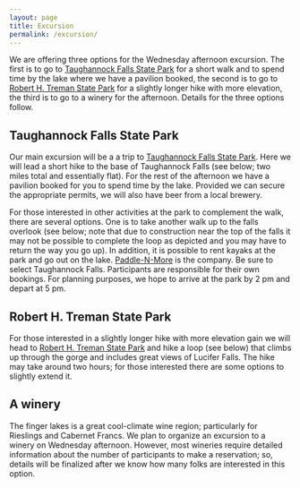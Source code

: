 ```yaml
---
layout: page
title: Excursion
permalink: /excursion/
---
```


We are offering three options for the Wednesday afternoon excursion. The first is to go to [Taughannock Falls State Park](https://parks.ny.gov/parks/taughannockfalls) for a short walk and to spend time by the lake where we have a pavilion booked, the second is to go to [Robert H. Treman State Park](https://parks.ny.gov/parks/roberttreman/) for a slightly longer hike with more elevation, the third is to go to a winery for the afternoon. Details for the three options follow.

## Taughannock Falls State Park

Our main excursion will be a a trip to [Taughannock Falls State Park](https://parks.ny.gov/parks/taughannockfalls). Here we will lead a short hike to the base of Taughannock Falls (see below; two miles total and essentially flat). For the rest of the afternoon we have a pavilion booked for you to spend time by the lake. Provided we can secure the appropriate permits, we will also have beer from a local brewery.

<div class="strava-embed-placeholder" data-embed-type="route" data-embed-id="3357425280998172878" data-style="hybrid" data-terrain="3d" data-map-hash="13.59/42.5409/-76.60461" data-from-embed="true"></div><script src="https://strava-embeds.com/embed.js"></script> 

<div class="strava-embed-placeholder" data-embed-type="route" data-embed-id="3357425280998172878" data-full-width="true" data-style="hybrid" data-terrain="3d" data-map-hash="13.59/42.5409/-76.60461" data-from-embed="true"></div><script src="https://strava-embeds.com/embed.js"></script>

For those interested in other activities at the park to complement the walk, there are several options. One is to take another walk up to the falls overlook (see below; note that due to construction near the top of the falls it may not be possible to complete the loop as depicted and you may have to return the way you go up). In addition, it is possible to rent kayaks at the park and go out on the lake. [Paddle-N-More](https://paddlenmore.com/) is the company. Be sure to select Taughannock Falls. Participants are responsible for their own bookings. For planning purposes, we hope to arrive at the park by 2 pm and depart at 5 pm.

<div class="strava-embed-placeholder" data-embed-type="route" data-embed-id="3357425768290147210" data-style="hybrid" data-terrain="3d" data-map-hash="12.93/42.5392/-76.60756" data-from-embed="true"></div><script src="https://strava-embeds.com/embed.js"></script>

## Robert H. Treman State Park

For those interested in a slightly longer hike with more elevation gain we will head to [Robert H. Treman State Park](https://parks.ny.gov/parks/roberttreman/) and hike a loop (see below) that climbs up through the gorge and includes great views of Lucifer Falls. The hike may take around two hours; for those interested there are some options to slightly extend it.

<div class="strava-embed-placeholder" data-embed-type="route" data-embed-id="3357426844230967230" data-style="hybrid" data-terrain="3d" data-map-hash="13.13/42.39951/-76.57265" data-from-embed="true"></div><script src="https://strava-embeds.com/embed.js"></script>

## A winery

The finger lakes is a great cool-climate wine region; particularly for Rieslings and Cabernet Francs. We plan to organize an excursion to a winery on Wednesday afternoon. However, most wineries require detailed information about the number of participants to make a reservation; so, details will be finalized after we know how many folks are interested in this option. 
